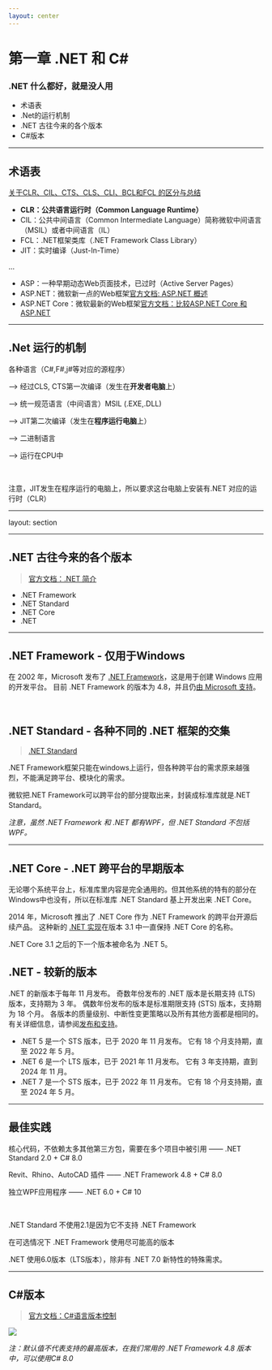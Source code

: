 ```yaml
---
layout: center
---
```


# 第一章 .NET 和 C#

### .NET 什么都好，就是没人用

- 术语表
- .Net的运行机制
- .NET 古往今来的各个版本
- C#版本


---

## 术语表

[关于CLR、CIL、CTS、CLS、CLI、BCL和FCL 的区分与总结](https://developer.aliyun.com/article/627923)

- **CLR：公共语言运行时（Common Language Runtime）**
- CIL：公共中间语言（Common Intermediate Language）简称微软中间语言（MSIL）或者中间语言（IL）
- FCL：.NET框架类库（.NET Framework Class Library）
- JIT：实时编译（Just-In-Time）

...

- ASP：一种早期动态Web页面技术，已过时（Active Server Pages）
- ASP.NET：微软新一点的Web框架[官方文档: ASP.NET 概述](https://learn.microsoft.com/zh-CN/aspnet/overview)
- ASP.NET Core：微软最新的Web框架[官方文档：比较ASP.NET Core 和 ASP.NET](https://learn.microsoft.com/zh-cn/aspnet/core/fundamentals/choose-aspnet-framework)


---

## .Net 运行的机制

各种语言（C#,F#,j#等对应的源程序）

——> 经过CLS, CTS第一次编译（发生在**开发者电脑**上）

——> 统一规范语言（中间语言）MSIL (.EXE,.DLL)

——> JIT第二次编译（发生在**程序运行电脑**上）

——> 二进制语言

——> 运行在CPU中

<br/>

注意，JIT发生在程序运行的电脑上，所以要求这台电脑上安装有.NET 对应的运行时（CLR）

---
layout: section

---




## .NET 古往今来的各个版本

> [官方文档：.NET 简介](https://learn.microsoft.com/zh-cn/dotnet/core/introduction)

- .NET Framework
- .NET Standard
- .NET Core
- .NET

---


## **.NET Framework** - 仅用于Windows


在 2002 年，Microsoft 发布了 [.NET Framework](https://learn.microsoft.com/zh-cn/dotnet/framework/get-started/overview)，这是用于创建 Windows 应用的开发平台。 目前 .NET Framework 的版本为 4.8，并且仍[由 Microsoft 支持](https://dotnet.microsoft.com/platform/support/policy/dotnet-framework)。

<br/>
<v-click>

## **.NET Standard** - 各种不同的 .NET 框架的交集
> [.NET Standard](https://learn.microsoft.com/zh-cn/dotnet/standard/net-standard)

.NET Framework框架只能在windows上运行，但各种跨平台的需求原来越强烈，不能满足跨平台、模块化的需求。

微软把.NET Framework可以跨平台的部分提取出来，封装成标准库就是.NET Standard。


*注意，虽然 .NET Framework 和 .NET 都有WPF，但 .NET Standard 不包括WPF。*
</v-click>

---

## .NET Core - .NET 跨平台的早期版本
无论哪个系统平台上，标准库里内容是完全通用的。但其他系统的特有的部分在Windows中也没有，所以在标准库 .NET Standard 基上开发出来 .NET Core。

2014 年，Microsoft 推出了 .NET Core 作为 .NET Framework 的跨平台开源后续产品。
这种新的 [.NET 实现](https://learn.microsoft.com/zh-cn/dotnet/standard/glossary#implementation-of-net)在版本 3.1 中一直保持 .NET Core 的名称。

.NET Core 3.1 之后的下一个版本被命名为 .NET 5。
<v-click>

## .NET - 较新的版本
.NET 的新版本于每年 11 月发布。 
奇数年份发布的 .NET 版本是长期支持 (LTS) 版本，支持期为 3 年。 偶数年份发布的版本是标准期限支持 (STS) 版本，支持期为 18 个月。 各版本的质量级别、中断性变更策略以及所有其他方面都是相同的。 有关详细信息，请参阅[发布和支持](https://learn.microsoft.com/zh-cn/dotnet/core/releases-and-support)。

- .NET 5 是一个 STS 版本，已于 2020 年 11 月发布。 它有 18 个月支持期，直至 2022 年 5 月。
- .NET 6 是一个 LTS 版本，已于 2021 年 11 月发布。 它有 3 年支持期，直到 2024 年 11 月。
- .NET 7 是一个 STS 版本，已于 2022 年 11 月发布。 它有 18 个月支持期，直至 2024 年 5 月。
</v-click>

---

## 最佳实践

核心代码，不依赖太多其他第三方包，需要在多个项目中被引用 —— .NET Standard 2.0 + C# 8.0

Revit、Rhino、AutoCAD 插件 —— .NET Framework 4.8 + C# 8.0

独立WPF应用程序 —— .NET 6.0 + C# 10

<br/>

.NET Standard 不使用2.1是因为它不支持 .NET Framework

在可选情况下 .NET Framework 使用尽可能高的版本

.NET 使用6.0版本（LTS版本），除非有 .NET 7.0 新特性的特殊需求。



---

## C#版本
> [官方文档：C#语言版本控制](https://learn.microsoft.com/zh-cn/dotnet/csharp/language-reference/configure-language-version)


<img src="https://doc-1314952491.cos.ap-shanghai.myqcloud.com/obsidian/Pasted%20image%2020230914150917.png" class="m-auto h-90" />


*注：默认值不代表支持的最高版本，在我们常用的 .NET Framework 4.8 版本中，可以使用C# 8.0*
